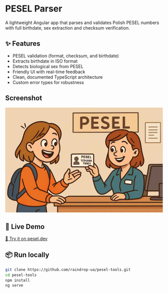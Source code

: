 # PESEL Parser

A lightweight Angular app that parses and validates Polish PESEL numbers with full birthdate, sex extraction and checksum verification.

## ✨ Features

- PESEL validation (format, checksum, and birthdate)
- Extracts birthdate in ISO format
- Detects biological sex from PESEL
- Friendly UI with real-time feedback
- Clean, documented TypeScript architecture
- Custom error types for robustness

## Screenshot

![Preview](public/pesel-image.jpg)

## 🚀 Live Demo

[🔗 Try it on pesel.dev](https://pesel.dev)

## 📦 Run locally

```bash
git clone https://github.com/raindrop-ua/pesel-tools.git
cd pesel-tools
npm install
ng serve
```
